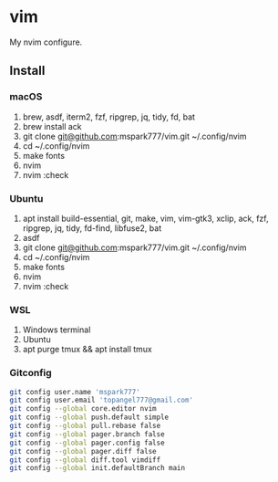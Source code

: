 # vim

My nvim configure.

## Install

### macOS
1. brew, asdf, iterm2, fzf, ripgrep, jq, tidy, fd, bat
1. brew install ack
1. git clone git@github.com:mspark777/vim.git ~/.config/nvim
1. cd ~/.config/nvim
1. make fonts
1. nvim
1. nvim :check


### Ubuntu
1. apt install build-essential, git, make, vim, vim-gtk3, xclip, ack, fzf, ripgrep, jq, tidy, fd-find, libfuse2, bat
1. asdf
1. git clone git@github.com:mspark777/vim.git ~/.config/nvim
1. cd ~/.config/nvim
1. make fonts
1. nvim
1. nvim :check


### WSL
1. Windows terminal
1. Ubuntu
1. apt purge tmux && apt install tmux

### Gitconfig
```sh
git config user.name 'mspark777'
git config user.email 'topangel777@gmail.com'
git config --global core.editor nvim
git config --global push.default simple
git config --global pull.rebase false
git config --global pager.branch false
git config --global pager.config false
git config --global pager.diff false
git config --global diff.tool vimdiff
git config --global init.defaultBranch main
```

